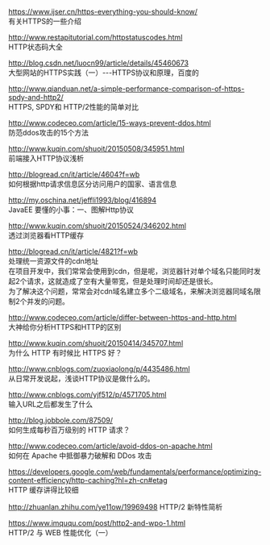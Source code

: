 https://www.ijser.cn/https-everything-you-should-know/<br  />
有关HTTPS的一些介绍

http://www.restapitutorial.com/httpstatuscodes.html<br  />
HTTP状态码大全

http://blog.csdn.net/luocn99/article/details/45460673<br  />
 大型网站的HTTPS实践（一）---HTTPS协议和原理，百度的

http://www.qianduan.net/a-simple-performance-comparison-of-https-spdy-and-http2/<br  />
HTTPS, SPDY和 HTTP/2性能的简单对比

http://www.codeceo.com/article/15-ways-prevent-ddos.html<br  />
防范ddos攻击的15个方法

http://www.kuqin.com/shuoit/20150508/345951.html<br  />
前端接入HTTP协议浅析

http://blogread.cn/it/article/4604?f=wb<br  />
如何根据http请求信息区分访问用户的国家、语言信息

http://my.oschina.net/jeffli1993/blog/416894<br  />
JavaEE 要懂的小事：一、图解Http协议

http://www.kuqin.com/shuoit/20150524/346202.html<br  />
透过浏览器看HTTP缓存

http://blogread.cn/it/article/4821?f=wb<br  />
处理统一资源文件的cdn地址<br  />
在项目开发中，我们常常会使用到cdn，但是呢，浏览器针对单个域名只能同时发起2个请求，这就造成了空有大量带宽，但是处理时间却还是很长。<br  />
为了解决这个问题，常常会对cdn域名建立多个二级域名，来解决浏览器同域名限制2个并发的问题。

http://www.codeceo.com/article/differ-between-https-and-http.html<br  />
大神给你分析HTTPS和HTTP的区别

http://www.kuqin.com/shuoit/20150414/345707.html<br  />
为什么 HTTP 有时候比 HTTPS 好？

http://www.cnblogs.com/zuoxiaolong/p/4435486.html<br  />
从日常开发说起，浅谈HTTP协议是做什么的。

http://www.cnblogs.com/yjf512/p/4571705.html<br  />
输入URL之后都发生了什么

http://blog.jobbole.com/87509/<br  />
如何生成每秒百万级别的 HTTP 请求？

http://www.codeceo.com/article/avoid-ddos-on-apache.html<br  />
如何在 Apache 中抵御暴力破解和 DDos 攻击

https://developers.google.com/web/fundamentals/performance/optimizing-content-efficiency/http-caching?hl=zh-cn#etag<br  />
HTTP 缓存讲得比较细

http://zhuanlan.zhihu.com/ye11ow/19969498
HTTP/2 新特性简析

https://www.imququ.com/post/http2-and-wpo-1.html<br  />
HTTP/2 与 WEB 性能优化（一）